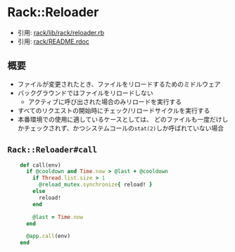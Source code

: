 # Rack::Reloader
- 引用: [rack/lib/rack/reloader.rb](https://github.com/rack/rack/blob/master/lib/rack/reloader.rb)
- 引用: [rack/README.rdoc](https://github.com/rack/rack/blob/master/README.rdoc)

## 概要
- ファイルが変更されたとき、ファイルをリロードするためのミドルウェア
- バックグラウンドではファイルをリロードしない
  - アクティブに呼び出された場合のみリロードを実行する
- すべてのリクエストの開始時にチェック/リロードサイクルを実行する
- 本番環境での使用に適しているケースとしては、
  どのファイルも一度だけしかチェックされず、かつシステムコールの`stat(2)`しか呼ばれていない場合

## `Rack::Reloader#call`
```ruby
    def call(env)
      if @cooldown and Time.now > @last + @cooldown
        if Thread.list.size > 1
          @reload_mutex.synchronize{ reload! }
        else
          reload!
        end

        @last = Time.now
      end

      @app.call(env)
    end
```

